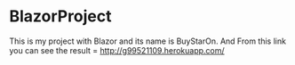 # BlazorProject
This is my project with Blazor and its name is BuyStarOn.
And From this link you can see the result = http://g99521109.herokuapp.com/
